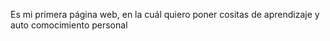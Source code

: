 Es mi primera página web, en la cuál quiero poner cositas de aprendizaje y auto comocimiento personal